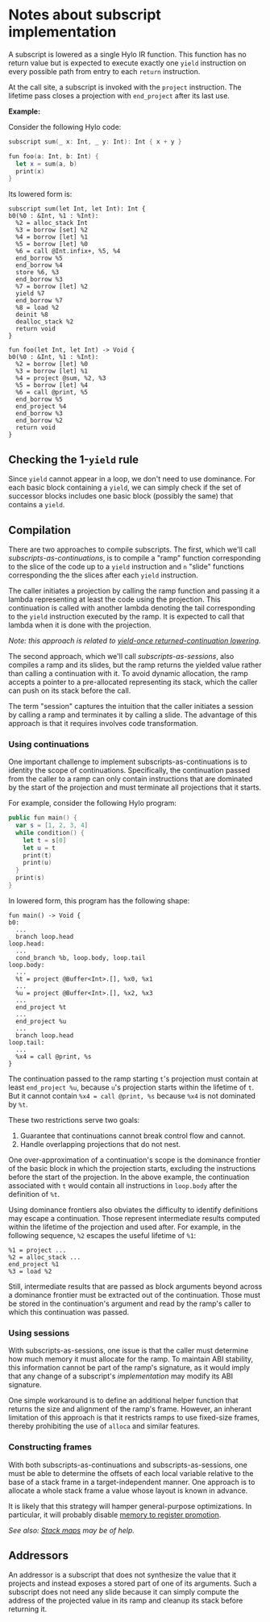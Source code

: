 # Notes about subscript implementation

A subscript is lowered as a single Hylo IR function.
This function has no return value but is expected to execute exactly one `yield` instruction on every possible path from entry to each `return` instruction.

At the call site, a subscript is invoked with the `project` instruction.
The lifetime pass closes a projection with `end_project` after its last use.

**Example:**

Consider the following Hylo code:

```swift
subscript sum(_ x: Int, _ y: Int): Int { x + y }

fun foo(a: Int, b: Int) {
  let x = sum(a, b)
  print(x)
}
```

Its lowered form is:

```
subscript sum(let Int, let Int): Int {
b0(%0 : &Int, %1 : %Int):
  %2 = alloc_stack Int
  %3 = borrow [set] %2
  %4 = borrow [let] %1
  %5 = borrow [let] %0
  %6 = call @Int.infix+, %5, %4
  end_borrow %5
  end_borrow %4
  store %6, %3
  end_borrow %3
  %7 = borrow [let] %2
  yield %7
  end_borrow %7
  %8 = load %2
  deinit %8
  dealloc_stack %2
  return void
}

fun foo(let Int, let Int) -> Void {
b0(%0 : &Int, %1 : %Int):
  %2 = borrow [let] %0
  %3 = borrow [let] %1
  %4 = project @sum, %2, %3
  %5 = borrow [let] %4
  %6 = call @print, %5
  end_borrow %5
  end_project %4
  end_borrow %3
  end_borrow %2
  return void
}
```

## Checking the 1-`yield` rule

Since `yield` cannot appear in a loop, we don't need to use dominance.
For each basic block containing a `yield`, we can simply check if the set of successor blocks includes one basic block (possibly the same) that contains a `yield`.

## Compilation

There are two approaches to compile subscripts.
The first, which we'll call *subscripts-as-continuations*, is to compile a "ramp" function corresponding to the slice of the code up to a `yield` instruction and `n` "slide" functions corresponding the the slices after each `yield` instruction.

The caller initiates a projection by calling the ramp function and passing it a lambda representing at least the code using the projection.
This continuation is called with another lambda denoting the tail corresponding to the `yield` instruction executed by the ramp.
It is expected to call that lambda when it is done with the projection.

*Note: this approach is related to  [yield-once returned-continuation lowering](https://llvm.org/docs/Coroutines.html#returned-continuation-lowering).*

The second approach, which we'll call *subscripts-as-sessions*, also compiles a ramp and its slides, but the ramp returns the yielded value rather than calling a continuation with it.
To avoid dynamic allocation, the ramp accepts a pointer to a pre-allocated representing its stack, which the caller can push on its stack before the call.

The term "session" captures the intuition that the caller initiates a session by calling a ramp and terminates it by calling a slide.
The advantage of this approach is that it requires involves code transformation.

### Using continuations

One important challenge to implement subscripts-as-continuations is to identity the scope of continuations.
Specifically, the continuation passed from the caller to a ramp can only contain instructions that are dominated by the start of the projection and must terminate all projections that it starts.

For example, consider the following Hylo program:

```swift
public fun main() {
  var s = [1, 2, 3, 4]
  while condition() {
    let t = s[0]
    let u = t
    print(t)
    print(u)
  }
  print(s)
}
```

In lowered form, this program has the following shape:

```
fun main() -> Void {
b0:
  ...
  branch loop.head
loop.head:
  ...
  cond_branch %b, loop.body, loop.tail
loop.body:
  ...
  %t = project @Buffer<Int>.[], %x0, %x1
  ...
  %u = project @Buffer<Int>.[], %x2, %x3
  ...
  end_project %t
  ...
  end_project %u
  ...
  branch loop.head
loop.tail:
  ...
  %x4 = call @print, %s
}
```

The continuation passed to the ramp starting `t`'s projection must contain at least `end_project %u`, because `u`'s projection starts within the lifetime of `t`.
But it cannot contain `%x4 = call @print, %s` because `%x4` is not dominated by `%t`.

These two restrictions serve two goals:
1. Guarantee that continuations cannot break control flow and cannot.
2. Handle overlapping projections that do not nest.

One over-approximation of a continuation's scope is the dominance frontier of the basic block in which the projection starts, excluding the instructions before the start of the projection.
In the above example, the continuation associated with `t` would contain all instructions in `loop.body` after the definition of `%t`.

Using dominance frontiers also obviates the difficulty to identify definitions may escape a continuation.
Those represent intermediate results computed within the lifetime of the projection and used after.
For example, in the following sequence, `%2` escapes the useful lifetime of `%1`:

```
%1 = project ...
%2 = alloc_stack ...
end_project %1
%3 = load %2
```

Still, intermediate results that are passed as block arguments beyond across a dominance frontier must be extracted out of the continuation.
Those must be stored in the continuation's argument and read by the ramp's caller to which this continuation was passed.

### Using sessions

With subscripts-as-sessions, one issue is that the caller must determine how much memory it must allocate for the ramp.
To maintain ABI stability, this information cannot be part of the ramp's signature, as it would imply that any change of a subscript's *implementation* may modify its ABI signature.

One simple workaround is to define an additional helper function that returns the size and alignment of the ramp's frame.
However, an inherant limitation of this approach is that it restricts ramps to use fixed-size frames, thereby prohibiting the use of `alloca` and similar features.

### Constructing frames

With both subscripts-as-continuations and subscripts-as-sessions, one must be able to determine the offsets of each local variable relative to the base of a stack frame in a target-independent manner.
One approach is to allocate a whole stack frame a value whose layout is known in advance.

It is likely that this strategy will hamper general-purpose optimizations.
In particular, it will probably disable [memory to register promotion](https://llvm.org/docs/Passes.html#mem2reg-promote-memory-to-register).

*See also: [Stack maps](https://llvm.org/docs/StackMaps.html) may be of help.*

## Addressors

An addressor is a subscript that does not synthesize the value that it projects and instead exposes a stored part of one of its arguments.
Such a subscript does not need any slide because it can simply compute the address of the projected value in its ramp and cleanup its stack before returning it.
